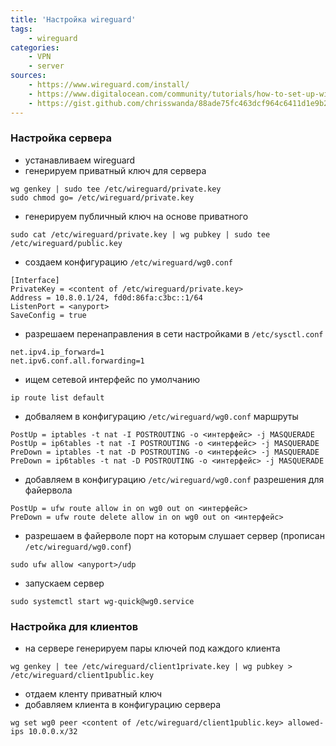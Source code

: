 ```yaml
---
title: 'Настройка wireguard'
tags: 
    - wireguard
categories:
    - VPN
    - server
sources:
    - https://www.wireguard.com/install/
    - https://www.digitalocean.com/community/tutorials/how-to-set-up-wireguard-on-ubuntu-20-04
    - https://gist.github.com/chrisswanda/88ade75fc463dcf964c6411d1e9b20f4
---
```


### Настройка сервера

* устанавливаем wireguard
* генерируем приватный ключ для сервера
```
wg genkey | sudo tee /etc/wireguard/private.key
sudo chmod go= /etc/wireguard/private.key
```
* генерируем публичный ключ на основе приватного
```
sudo cat /etc/wireguard/private.key | wg pubkey | sudo tee /etc/wireguard/public.key
```
* создаем конфигурацию `/etc/wireguard/wg0.conf`
```
[Interface]
PrivateKey = <content of /etc/wireguard/private.key>
Address = 10.8.0.1/24, fd0d:86fa:c3bc::1/64
ListenPort = <anyport>
SaveConfig = true
```
* разрешаем перенаправления в сети настройками в `/etc/sysctl.conf`
```
net.ipv4.ip_forward=1
net.ipv6.conf.all.forwarding=1
```
* ищем сетевой интерфейс по умолчанию
```
ip route list default
```
* добваляем в конфигурацию `/etc/wireguard/wg0.conf` маршруты
```
PostUp = iptables -t nat -I POSTROUTING -o <интерфейс> -j MASQUERADE
PostUp = ip6tables -t nat -I POSTROUTING -o <интерфейс> -j MASQUERADE
PreDown = iptables -t nat -D POSTROUTING -o <интерфейс> -j MASQUERADE
PreDown = ip6tables -t nat -D POSTROUTING -o <интерфейс> -j MASQUERADE
```
* добавляем в конфигурацию `/etc/wireguard/wg0.conf` разрешения для файервола
```
PostUp = ufw route allow in on wg0 out on <интерфейс>
PreDown = ufw route delete allow in on wg0 out on <интерфейс>
```
* разрешаем в файерволе порт на которым слушает сервер (прописан `/etc/wireguard/wg0.conf`)
```
sudo ufw allow <anyport>/udp
```
* запускаем сервер
```
sudo systemctl start wg-quick@wg0.service
```

### Настройка для клиентов

* на сервере генерируем пары ключей под каждого клиента
```
wg genkey | tee /etc/wireguard/client1private.key | wg pubkey > /etc/wireguard/client1public.key
```
* отдаем кленту приватный ключ
* добавляем клиента в конфигурацию сервера
```
wg set wg0 peer <content of /etc/wireguard/client1public.key> allowed-ips 10.0.0.x/32
```
